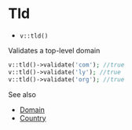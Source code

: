 # Tld

- `v::tld()`

Validates a top-level domain

```php
v::tld()->validate('com'); //true
v::tld()->validate('ly'); //true
v::tld()->validate('org'); //true
```

See also

 * [Domain](Domain.md)
 * [Country](Country.md)
